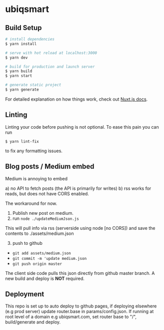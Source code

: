 # ubiqsmart

## Build Setup

```bash
# install dependencies
$ yarn install

# serve with hot reload at localhost:3000
$ yarn dev

# build for production and launch server
$ yarn build
$ yarn start

# generate static project
$ yarn generate
```

For detailed explanation on how things work, check out [Nuxt.js docs](https://nuxtjs.org).

## Linting

Linting your code before pushing is not optional. To ease this pain you can run
```
$ yarn lint-fix
```

to fix any formatting issues.

## Blog posts / Medium embed

Medium is annoying to embed

a) no API to fetch posts (the API is primarily for writes)
b) rss works for reads, but does not have CORS enabled. 

The workaround for now. 

1) Publish new post on medium.
2) run `node ./updateMediumJson.js`

This will pull info via rss (serverside using node [no CORS]) and save the contents to ./assets/medium.json

3) push to github
  - `git add assets/medium.json`
  - `git commit -m 'update medium.json`
  - `git push origin master`

The client side code pulls this json directly from github master branch. A new build and deploy is **NOT** required.

## Deployment

This repo is set up to auto deploy to github pages, if deploying elsewhere (e.g prod server) update router.base in params/config.json. If running at root level of a domain e.g ubiqsmart.com, set router base to "/", build/generate and deploy.

